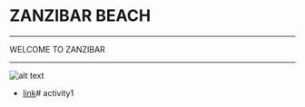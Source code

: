 # ZANZIBAR BEACH 

---

 WELCOME TO ZANZIBAR 

---

![alt text](https://www.intrepidtravel.com/adventures/wp-content/uploads/2017/05/Zanzibar-e1493909307775.jpg)

* [link](www.google.com)# activity1
